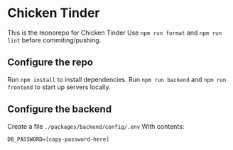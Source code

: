 # Chicken Tinder

This is the monorepo for Chicken Tinder
Use `npm run format` and `npm run lint` before commiting/pushing.

## Configure the repo

Run `npm install` to install dependencies.
Run `npm run backend` and `npm run frontend` to start up servers locally.

## Configure the backend

Create a file `./packages/backend/config/.env`
With contents:

```
DB_PASSWORD=[copy-password-here]
```

